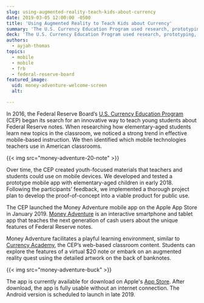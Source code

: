 ```yaml
---
slug: using-augmented-reality-teach-kids-about-currency
date: 2019-03-05 12:00:00 -0500
title: 'Using Augmented Reality to Teach Kids about Currency'
summary: 'The U.S. Currency Education Program used research, prototyping, and user-feedback to develop a mobile app to teach young students about money.'
deck: 'The U.S. Currency Education Program used research, prototyping, and user-feedback to develop a mobile app to teach young students about money.'
authors:
  - ayjah-thomas
topics:
  - mobile
  - mobile
  - frb
  - federal-reserve-board
featured_image:
  uid: money-adventure-welcome-screen
  alt:

---
```


In 2016, the Federal Reserve Board’s [U.S. Currency Education Program](https://www.uscurrency.gov/about-us) (CEP) began its search for an innovative way to teach young students about Federal Reserve notes. When researching how elementary-aged students learn new topics in the classroom, we noticed a strong trend in effective mobile-based instruction. We then identified which mobile technologies teachers use in American classrooms.

{{< img src="money-adventure-20-note" >}}

Over time, the CEP created youth-focused materials that teachers and students could use on mobile devices. We developed and tested a prototype mobile app with elementary-aged children in early 2018. Following the participants’ feedback, we implemented a thorough project plan to develop the proof-of-concept into a viable product for public use.

The CEP launched the Money Adventure mobile app on the Apple App Store in January 2019. [Money Adventure](https://www.uscurrency.gov/educational-materials/classrooms/money-adventure-mobile-app) is an interactive smartphone and tablet app that teaches the next generation of cash users about the unique features of Federal Reserve notes.

Money Adventure facilitates a playful learning environment, similar to [Currency Academy](https://www.uscurrency.gov/educational-materials/classrooms/currency-academy), the CEP’s web-based classroom content. Students can explore the features of a virtual $20 note or embark on an augmented reality quest using the detailed artwork on the back of banknotes.

{{< img src="money-adventure-buck" >}}

The app is currently available for download on Apple's [App Store](https://itunes.apple.com/us/app/money-adventure/id1446642877). After download, the app is fully usable without an internet connection. The Android version is scheduled to launch in late 2019.
